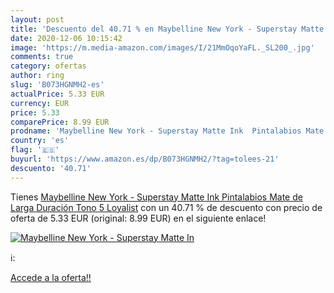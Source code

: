 ```yaml
---
layout: post
title: 'Descuento del 40.71 % en Maybelline New York - Superstay Matte In'
date: 2020-12-06 10:15:42
image: 'https://m.media-amazon.com/images/I/21MmOqoYaFL._SL200_.jpg'
comments: true
category: ofertas
author: ring
slug: 'B073HGNMH2-es'
actualPrice: 5.33 EUR
currency: EUR
price: 5.33
comparePrice: 8.99 EUR
prodname: 'Maybelline New York - Superstay Matte Ink  Pintalabios Mate de Larga Duración  Tono 5 Loyalist'
country: 'es'
flag: '🇪🇸'
buyurl: 'https://www.amazon.es/dp/B073HGNMH2/?tag=tolees-21'
descuento: '40.71'
---
```


Tienes [Maybelline New York - Superstay Matte Ink  Pintalabios Mate de Larga Duración  Tono 5 Loyalist](https://www.amazon.es/dp/B073HGNMH2/?tag=tolees-21) con un 40.71 % de descuento con precio de oferta de 5.33 EUR (original: 8.99 EUR) en el siguiente enlace!

[![Maybelline New York - Superstay Matte In](https://m.media-amazon.com/images/I/21MmOqoYaFL._SL200_.jpg)](https://www.amazon.es/dp/B073HGNMH2/?tag=tolees-21)

ℹ️:


[Accede a la oferta!!](https://www.amazon.es/dp/B073HGNMH2/?tag=tolees-21)
